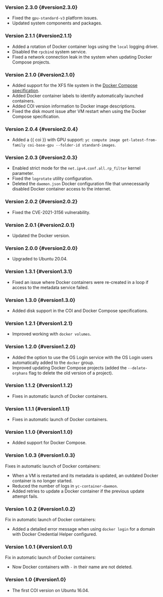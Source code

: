 ### Version 2.3.0 {#version2.3.0}

* Fixed the `gpu-standard-v3` platform issues.
* Updated system components and packages.

### Version 2.1.1 {#version2.1.1}

* Added a rotation of Docker container logs using the `local` logging driver.
* Disabled the `rpcbind` system service.
* Fixed a network connection leak in the system when updating Docker Compose projects.

### Version 2.1.0 {#version2.1.0}

* Added support for the XFS file system in the [Docker Compose specification](../../cos/concepts/coi-specifications.md#compose-spec).
* Added Docker container labels to identify automatically launched containers.
* Added COI version information to Docker image descriptions.
* Fixed the disk mount issue after VM restart when using the Docker Compose specification.

### Version 2.0.4 {#version2.0.4}

* Added a {{ coi }} with GPU support: `yc compute image get-latest-from-family coi-base-gpu --folder-id standard-images`.

### Version 2.0.3 {#version2.0.3}

* Enabled strict mode for the `net.ipv4.conf.all.rp_filter` kernel parameter.
* Fixed the `logrotate` utility configuration.
* Deleted the `daemon.json` Docker configuration file that unnecessarily disabled Docker container access to the internet.

### Version 2.0.2 {#version2.0.2}

* Fixed the CVE-2021-3156 vulnerability.

### Version 2.0.1 {#version2.0.1}

* Updated the Docker version.

### Version 2.0.0 {#version2.0.0}

* Upgraded to Ubuntu 20.04.

### Version 1.3.1 {#version1.3.1}

* Fixed an issue where Docker containers were re-created in a loop if access to the metadata service failed.

### Version 1.3.0 {#version1.3.0}

* Added disk support in the COI and Docker Compose specifications.

### Version 1.2.1 {#version1.2.1}

* Improved working with `docker volumes`.

### Version 1.2.0 {#version1.2.0}

* Added the option to use the OS Login service with the OS Login users automatically added to the `docker` group.
* Improved updating Docker Compose projects (added the `--delete-orphans` flag to delete the old version of a project).

### Version 1.1.2 {#version1.1.2}

* Fixes in automatic launch of Docker containers.

### Version 1.1.1 {#version1.1.1}

* Fixes in automatic launch of Docker containers.

### Version 1.1.0 {#version1.1.0}

* Added support for Docker Compose.

### Version 1.0.3 {#version1.0.3}

Fixes in automatic launch of Docker containers:
* When a VM is restarted and its metadata is updated, an outdated Docker container is no longer started.
* Reduced the number of logs in `yc-container-daemon`.
* Added retries to update a Docker container if the previous update attempt fails.

### Version 1.0.2 {#version1.0.2}

Fix in automatic launch of Docker containers:
* Added a detailed error message when using `docker login` for a domain with Docker Credential Helper configured.

### Version 1.0.1 {#version1.0.1}

Fix in automatic launch of Docker containers:
* Now Docker containers with `-` in their name are not deleted.

### Version 1.0 {#version1.0}

* The first COI version on Ubuntu 16.04.

